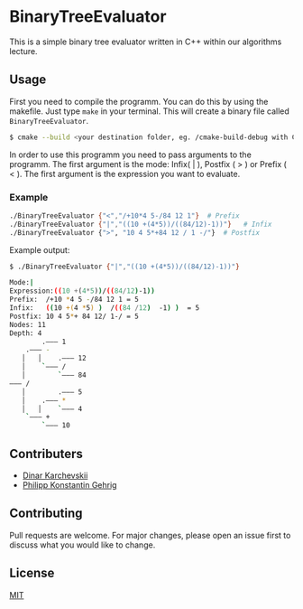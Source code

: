 # BinaryTreeEvaluator

This is a simple binary tree evaluator written in C++ within our algorithms lecture.

## Usage
First you need to compile the programm. You can do this by using the makefile. Just type `make` in your terminal. This will create a binary file called `BinaryTreeEvaluator`.

```bash
$ cmake --build <your destination folder, eg. /cmake-build-debug with CLion> --target BinaryTreeEvaluator -j 8
```


In order to use this programm you need to pass arguments to the programm. The first argument is the mode: Infix( | ), Postfix ( > ) or Prefix ( < ). The first argument is the expression you want to evaluate.

### Example
```bash
./BinaryTreeEvaluator {"<","/+10*4 5-/84 12 1"}  # Prefix
./BinaryTreeEvaluator {"|","((10 +(4*5))/((84/12)-1))"}   # Infix
./BinaryTreeEvaluator {">", "10 4 5*+84 12 / 1 -/"}  # Postfix
```

Example output:
```bash
$ ./BinaryTreeEvaluator {"|","((10 +(4*5))/((84/12)-1))"}

Mode:|
Expression:((10 +(4*5))/((84/12)-1))
Prefix:  /+10 *4 5 -/84 12 1 = 5
Infix:   ((10 +(4 *5) )  /((84 /12)  -1) )  = 5
Postfix: 10 4 5*+ 84 12/ 1-/ = 5
Nodes: 11
Depth: 4
        .——— 1
    .——— -
   │   │    .——— 12
   │    `——— /
   │        `——— 84
——— /
   │        .——— 5
   │    .——— *
   │   │    `——— 4
    `——— +
        `——— 10
```

## Contributers
- [Dinar Karchevskii](https://github.com/karchevskii)
- [Philipp Konstantin Gehrig](https://github.com/philippgehrig)

## Contributing
Pull requests are welcome. For major changes, please open an issue first to discuss what you would like to change.

## License
[MIT](https://choosealicense.com/licenses/mit/)

